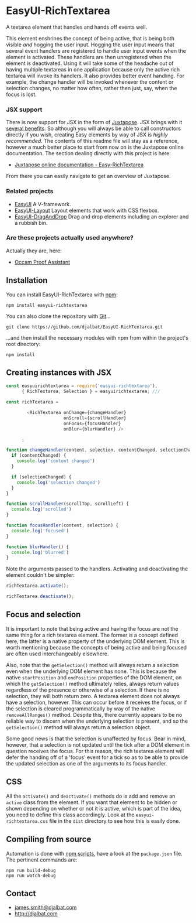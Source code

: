# EasyUI-RichTextarea

A textarea element that handles and hands off events well.

This element enshrines the concept of being active, that is being both visible *and* hogging the user input. Hogging the user input means that several event handlers are registered to handle user input events when the element is activated. These handlers are then unregistered when the element is deactivated. Using it will take some of the headache out of having multiple textareas in one application because only the active rich textarea will invoke its handlers. It also provides better event handling. For example, the change handler will be invoked whenever the content or selection changes, no matter how often, rather then just, say, when the focus is lost.

### JSX support

There is now support for JSX in the form of [Juxtapose](https://github.com/djalbat/Juxtapose). JSX brings with it [several benefits](http://djalbat.com/juxtapose#jsxIsGreat). So although you will always be able to call constructors directly if you wish, creating Easy elements by way of JSX is *highly recommended*. The contents of this readme file will stay as a reference, however a much better place to start from now on is the Juxtapose online documentation. The section dealing directly with this project is here:

* [Juxtapose online documentation - Easy-RichTextarea](http://djalbat.com/juxtapose/#easyRichTextarea)

From there you can easily navigate to get an overview of Juxtapose.

### Related projects

- [EasyUI](https://github.com/djalbat/EasyUI) A V-framework.
- [EasyUI-Layout](https://github.com/djalbat/EasyUI-Layout) Layout elements that work with CSS flexbox.
- [EasyUI-DragAndDrop](https://github.com/djalbat/EasyUI-DragAndDrop) Drag and drop elements including an explorer and a rubbish bin.

### Are these projects actually used anywhere?

Actually they are, here:

- [Occam Proof Assistant](http://djalbat.com/occam)

## Installation

You can install EasyUI-RichTextarea with [npm](https://www.npmjs.com/):

    npm install easyui-richtextarea

You can also clone the repository with [Git](https://git-scm.com/)...

    git clone https://github.com/djalbat/EasyUI-RichTextarea.git

...and then install the necessary modules with npm from within the project's root directory:

    npm install

## Creating instances with JSX

```js
const easyuirichtextarea = require('easyui-richtextarea'),
      { RichTextarea, Selection } = easyuirichtextarea; ///

const richTextarea =

        <RichTextarea onChange={changeHandler}
                      onScroll={scrollHandler}
                      onFocus={focusHandler}
                      onBlur={blurHandler} />

      ;

function changeHandler(content, selection, contentChanged, selectionChanged) {
  if (contentChanged) {
    console.log('content changed')
  }

  if (selectionChanged) {
    console.log('selection changed')
  }
}

function scrollHandler(scrollTop, scrollLeft) {
  console.log('scrolled')
}

function focusHandler(content, selection) {
  console.log('focused')
}

function blurHandler() {
  console.log('blurred')
}
```

Note the arguments passed to the handlers. Activating and deactivating the element couldn't be simpler:

```js
richTextarea.activate();

richTextarea.deactivate();
```

## Focus and selection

It is important to note that being active and having the focus are not the same thing for a rich textarea element. The former is a concept defined here, the latter is a native property of the underlying DOM element. This is worth mentioning because the concepts of being active and being focused are often used interchangeably elsewhere.

Also, note that the `getSelection()` method will always return a selection even when the underlying DOM element has none. This is because the native `startPosition` and `endPosition` properties of the DOM element, on which the `getSelection()` method ultimately relies, always return values regardless of the presence or otherwise of a selection. If there is no selection, they will both return zero. A textarea element does not always have a selection, however. This can occur before it receives the focus, or if the selection is cleared programmatically by way of the native `removeAllRanges()` method. Despite this, there currently appears to be no reliable way to discern when the underlying selection is present, and so the `getSelection()` method will always return a selection object.

Some good news is that the selection is unaffected by focus. Bear in mind, however, that a selection is not updated until the tick after a DOM element in question receives the focus. For this reason, the rich textarea element will defer the handing off of a 'focus' event for a tick so as to be able to provide the updated selection as one of the arguments to its focus handler.

## CSS

All the `activate()` and `deactivate()` methods do is add and remove an `active` class from the element. If you want that element to be hidden or shown depending on whether or not it is active, which is part of the idea, you need to define this class accordingly. Look at the `easyui-richtextarea.css` file in the `dist` directory to see how this is easily done.


## Compiling from source

Automation is done with [npm scripts](https://docs.npmjs.com/misc/scripts), have a look at the `package.json` file. The pertinent commands are:

    npm run build-debug
    npm run watch-debug

## Contact

- james.smith@djalbat.com
- http://djalbat.com

